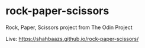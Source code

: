 # rock-paper-scissors

Rock, Paper, Scissors project from The Odin Project

Live: https://shahbaazs.github.io/rock-paper-scissors/

